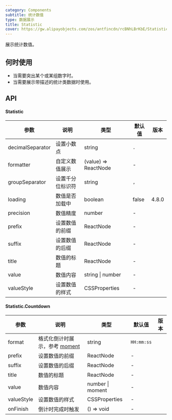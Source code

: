 ```yaml
---
category: Components
subtitle: 统计数值
type: 数据展示
title: Statistic
cover: https://gw.alipayobjects.com/zos/antfincdn/rcBNhLBrKbE/Statistic.svg
---
```


展示统计数值。

## 何时使用

- 当需要突出某个或某组数字时。
- 当需要展示带描述的统计类数据时使用。

## API

#### Statistic

| 参数             | 说明             | 类型                 | 默认值 | 版本  |
| ---------------- | ---------------- | -------------------- | ------ | ----- |
| decimalSeparator | 设置小数点       | string               | `.`    |       |
| formatter        | 自定义数值展示   | (value) => ReactNode | -      |       |
| groupSeparator   | 设置千分位标识符 | string               | `,`    |       |
| loading          | 数值是否加载中   | boolean              | false  | 4.8.0 |
| precision        | 数值精度         | number               | -      |       |
| prefix           | 设置数值的前缀   | ReactNode            | -      |       |
| suffix           | 设置数值的后缀   | ReactNode            | -      |       |
| title            | 数值的标题       | ReactNode            | -      |       |
| value            | 数值内容         | string \| number     | -      |       |
| valueStyle       | 设置数值的样式   | CSSProperties        | -      |       |

#### Statistic.Countdown

| 参数 | 说明 | 类型 | 默认值 | 版本 |
| --- | --- | --- | --- | --- |
| format | 格式化倒计时展示，参考 [moment](http://momentjs.com/) | string | `HH:mm:ss` |  |
| prefix | 设置数值的前缀 | ReactNode | - |  |
| suffix | 设置数值的后缀 | ReactNode | - |  |
| title | 数值的标题 | ReactNode | - |  |
| value | 数值内容 | number \| moment | - |  |
| valueStyle | 设置数值的样式 | CSSProperties | - |  |
| onFinish | 倒计时完成时触发 | () => void | - |  |
